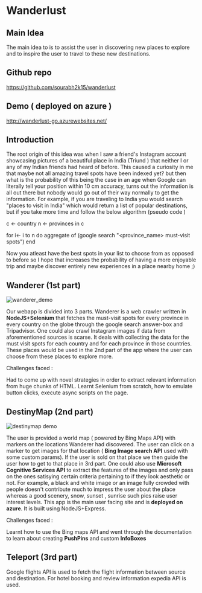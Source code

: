 # Wanderlust

## Main Idea

The main idea to is to assist the user in discovering new places to explore and to inspire the user to travel to these new destinations. 

## Github repo 
https://github.com/sourabh2k15/wanderlust

## Demo ( deployed on azure )
http://wanderlust-go.azurewebsites.net/

## Introduction 

The root origin of this idea was when I saw a friend's Instagram account showcasing pictures of a beautiful place in India (Triund ) that neither I or any of my Indian friends had heard of before. This caused a curiosity in me that maybe not all amazing travel spots have been indexed yet? but then what is the probability of this being the case in an age when Google can literally tell your position within 10 cm accuracy, turns out the information is all out there but nobody would go out of their way normally to get the information. For example, if you are traveling to India you would search "places to visit in India" which would return a list of popular destinations, but if you take more time and follow the below algorithm (pseudo code )

c <- country
n <- provinces in c

for i<- i to n do 
  aggregate of (google search "<province_name> <country> must-visit spots")
end
  
Now you atleast have the best spots in your list to choose from as opposed to before so I hope that increases the probability of having a more enjoyable trip and maybe discover entirely new experiences in a place nearby home ;) 

## Wanderer (1st part) 
![wanderer_demo](https://media.giphy.com/media/d47INmanbCHchaBa/giphy.gif)

Our webapp is divided into 3 parts. Wanderer is a web crawler written in **NodeJS+Selenium** that fetches the must-visit spots for every province in every country on the globe through the google search answer-box and Tripadvisor. One could also crawl Instagram images if data from aforementioned sources is scarse. It deals with collecting the data for the must visit spots for each country and for each province in those countries. These places would be used in the 2nd part of the app where the user can choose from these places to explore more. 

Challenges faced : 

Had to come up with novel strategies in order to extract relevant information from huge chunks of HTML. Learnt Selenium from scratch, how to emulate button clicks, execute async scripts on the page. 

## DestinyMap (2nd part)

![destinymap demo](https://i.imgur.com/LO5LWkw.png)

The user is provided a world map ( powered by Bing Maps API) with markers on the locations Wanderer had discovered. The user can click on a marker to get images for that location ( **Bing Image search API** used with some custom params). If the user is sold on that place we then guide the user how to get to that place in 3rd part. One could also use **Microsoft Cognitive Services API** to extract the features of the images and only pass on the ones satisying certain criteria pertaining to if they look aesthetic or not. For example, a black and white image or an image fully crowded with people doesn't contribute much to impress the user about the place whereas a good scenery, snow, sunset , sunrise such pics raise user interest levels.
This app is the main user facing site and is **deployed on azure**. It is built using NodeJS+Express. 

Challenges faced :

Learnt how to use the Bing maps API and went through the documentation to learn about creating **PushPins** and custom **InfoBoxes**

## Teleport (3rd part)

Google flights API is used to fetch the flight information between source and destination. For hotel booking and review information expedia API is used. 
